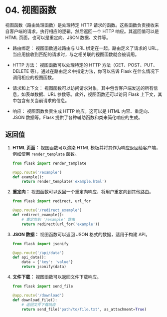 # 04. 视图函数
视图函数（路由处理函数）是处理特定 HTTP 请求的函数。这些函数负责接收来自客户端的请求，执行相应的逻辑，然后返回一个 HTTP 响应。其返回值可以是 HTML 页面，也可以是重定向、JSON 数据、文件等。

- 路由绑定： 视图函数通过路由与 URL 绑定在一起。路由定义了请求的 URL，当应用接收到匹配的请求时，与之相关联的视图函数就会被调用。

- HTTP 方法： 视图函数可以处理特定的 HTTP 方法（GET、POST、PUT、DELETE 等）。通过在路由定义中指定方法，你可以告诉 Flask 在什么情况下调用相应的视图函数。

- 请求和上下文： 视图函数可以访问请求对象，其中包含客户端发送的所有信息，如表单数据、URL 参数等。此外，视图函数还可以访问 Flask 上下文，其中包含有关当前请求的信息。

- 响应： 视图函数负责生成 HTTP 响应。这可以是 HTML 内容、重定向、JSON 数据等。Flask 提供了各种辅助函数和类来简化响应的生成。

## 返回值

1. **HTML 页面：** 视图函数可以渲染 HTML 模板并将其作为响应返回给客户端，例如使用 `render_template` 函数。

    ```python
    from flask import render_template

    @app.route('/example')
    def example():
        return render_template('example.html')
    ```

2. **重定向：** 视图函数可以返回一个重定向响应，将用户重定向到其他路由。

    ```python
    from flask import redirect, url_for

    @app.route('/redirect_example')
    def redirect_example():
        # 重定向到 '/example' 路由
        return redirect(url_for('example'))
    ```

3. **JSON 数据：** 视图函数可以返回 JSON 格式的数据，适用于构建 API。

    ```python
    from flask import jsonify

    @app.route('/api/data')
    def api_data():
        data = {'key': 'value'}
        return jsonify(data)
    ```

4. **文件下载：** 视图函数可以返回文件下载响应。

    ```python
    from flask import send_file

    @app.route('/download')
    def download_file():
        # 返回文件下载响应
        return send_file('path/to/file.txt', as_attachment=True)
    ```
